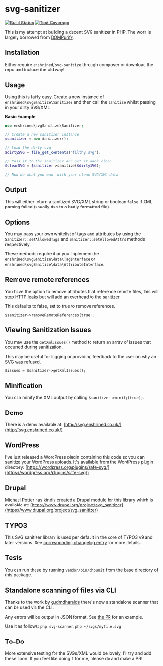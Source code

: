 # svg-sanitizer

[![Build Status](https://github.com/darylldoyle/svg-sanitizer/actions/workflows/tests.yml/badge.svg?branch=master)](https://travis-ci.org/darylldoyle/svg-sanitizer) [![Test Coverage](https://codeclimate.com/github/darylldoyle/svg-sanitizer/badges/coverage.svg)](https://codeclimate.com/github/darylldoyle/svg-sanitizer/coverage)

This is my attempt at building a decent SVG sanitizer in PHP. The work is largely borrowed from [DOMPurify](https://github.com/cure53/DOMPurify).

## Installation

Either require `enshrined/svg-sanitize` through composer or download the repo and include the old way!

## Usage

Using this is fairly easy. Create a new instance of `enshrined\svgSanitize\Sanitizer` and then call the `sanitize` whilst passing in your dirty SVG/XML

**Basic Example**

```php
use enshrined\svgSanitize\Sanitizer;

// Create a new sanitizer instance
$sanitizer = new Sanitizer();

// Load the dirty svg
$dirtySVG = file_get_contents('filthy.svg');

// Pass it to the sanitizer and get it back clean
$cleanSVG = $sanitizer->sanitize($dirtySVG);

// Now do what you want with your clean SVG/XML data

```

## Output

This will either return a sanitized SVG/XML string or boolean `false` if XML parsing failed (usually due to a badly formatted file).

## Options

You may pass your own whitelist of tags and attributes by using the `Sanitizer::setAllowedTags` and `Sanitizer::setAllowedAttrs` methods respectively.

These methods require that you implement the `enshrined\svgSanitize\data\TagInterface` or `enshrined\svgSanitize\data\AttributeInterface`.

## Remove remote references

You have the option to remove attributes that reference remote files, this will stop HTTP leaks but will add an overhead to the sanitizer.

This defaults to false, set to true to remove references.

`$sanitizer->removeRemoteReferences(true);`

## Viewing Sanitization Issues

You may use the `getXmlIssues()` method to return an array of issues that occurred during sanitization.

This may be useful for logging or providing feedback to the user on why an SVG was refused.

`$issues = $sanitizer->getXmlIssues();`

## Minification

You can minify the XML output by calling `$sanitizer->minify(true);`.

## Demo
There is a demo available at: [http://svg.enshrined.co.uk/](http://svg.enshrined.co.uk/)

## WordPress

I've just released a WordPress plugin containing this code so you can sanitize your WordPress uploads. It's available from the WordPress plugin directory: [https://wordpress.org/plugins/safe-svg/](https://wordpress.org/plugins/safe-svg/)

## Drupal

[Michael Potter](https://github.com/heyMP) has kindly created a Drupal module for this library which is available at: [https://www.drupal.org/project/svg_sanitizer](https://www.drupal.org/project/svg_sanitizer)

## TYPO3

This SVG sanitizer library is used per default in the core of TYPO3 v9 and later versions.
See [corresponding changelog entry](https://docs.typo3.org/c/typo3/cms-core/main/en-us/Changelog/9.5.x/Important-94492-IntroduceSVGSanitizer.html) for more details.

## Tests

You can run these by running `vendor/bin/phpunit` from the base directory of this package.

## Standalone scanning of files via CLI

Thanks to the work by [gudmdharalds](https://github.com/gudmdharalds) there's now a standalone scanner that can be used via the CLI.

Any errors will be output in JSON format. See [the PR](https://github.com/darylldoyle/svg-sanitizer/pull/25) for an example.

Use it as follows: `php svg-scanner.php ~/svgs/myfile.svg`

## To-Do

More extensive testing for the SVGs/XML would be lovely, I'll try and add these soon. If you feel like doing it for me, please do and make a PR!
